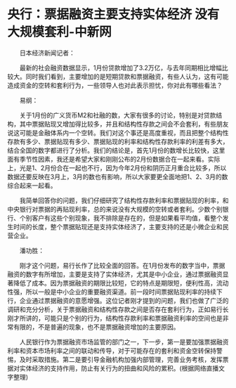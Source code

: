 # 央行：票据融资主要支持实体经济 没有大规模套利-中新网

　　日本经济新闻记者：

　　最新的社会融资数据显示，1月份贷款增加了3.2万亿，与去年同期相比增幅比较大。同时我们看到，主要增加的是短期贷款和票据融资，有些人认为，这有可能造成资金的空转和套利行为，一些领导人也对此表示担忧，你对此有哪些看法？


　　易纲：

　　关于1月份的广义货币M2和社融的数，大家有很多的讨论，特别是对贷款结构，其中票据贴现又增加得比较多，并且和结构性存款之间会不会套利，有些朋友说这可能是金融体系内一个空转。我们对这个事还是高度重视，而且把整个结构性存款有多少、票据贴现有多少、票据贴现的利率和结构性存款利率的利差有多大，结合全国的数字都进行了分析。我们的结论是，首先1月份的数增长比较快，这里面有季节性因素，我还是希望大家和刚刚公布的2月份数据合在一起来看。实际上，光是1、2月份合在一起也不行，因为今年2月份和阴历正月重合比较多，所以数据还要反映在3月上，3月的数也有影响，所以大家要更全面地把1、2、3月的数综合起来一起看。

　　我简单回答你的问题，我们仔细研究了结构性存款利率和票据贴现的利率，和中央银行对票据的再贴现利率，总的来说没有大规模的空转或者套利。少数个别银行、个别客户有这些个别现象，我不排除是存在的，但是如果看平均值，看整个发生时间的长度，整个票据贴现还是支持实体经济了，主要支持的还是小微企业和民营企业。

　　潘功胜：

　　刚才这个问题，易行长作了比较全面的回答。在1月份发布的数字当中，票据融资的数字有所增加，主要是支持了实体经济，尤其是中小企业，通过票据融资显著降低了成本。因为票据融资的期限比较短，它的特点是期限短，便利性高，流动性强，所以一般是中小企业的重要融资渠道。前一段时间票据贴现利率的持续下行，企业通过票据融资的意愿增强。这位记者刚才提到的问题，我们也做了广泛的调研和充分分析，关于票据融资和结构性存款之间是否存在套利行为，正如易行长刚才所讲的，可能只是个别的行为，结构性存款利率和票据融资利率的空间也是非常有限的，不是普遍的现象，也不是票据融资增加的主要原因。

　　人民银行作为票据融资市场监管的部门之一，下一步，第一是要加强票据融资利率和资本市场利率之间的联动和传导，对于可能存在的套利和资金空转保持警惕，及时采取措施。第二是要引导金融机构加强内部管理，完善业务考核，发挥票据对实体经济的支持作用，防止有关行为的扭曲和风险的累积。(根据网络直播文字整理)
